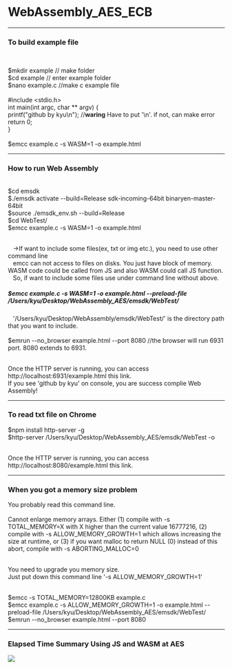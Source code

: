 # WebAssembly_AES_ECB
<hr>
<h3>To build example file</h3> <br>

$mkdir example // make folder <br>
$cd example // enter example folder <br>
$nano example.c //make c example file <br><br>
#include <stdio.h> <br>
int main(int argc, char ** argv) {<br>
  printf("github by kyu\n"); //**waring** Have to put '\n'. if not, can make error <br>
  return 0;<br>
}<br><br>
$emcc example.c -s WASM=1 -o example.html
<hr>
<h3>How to run Web Assembly</h3> <br>
$cd emsdk <br>
$./emsdk activate --build=Release sdk-incoming-64bit binaryen-master-64bit <br>
$source ./emsdk_env.sh --build=Release <br>
$cd WebTest/ <br>
$emcc example.c -s WASM=1 -o example.html <br><br>

  &nbsp;&nbsp;&nbsp;->If want to include some files(ex, txt or img etc.), you need to use other command line <br>
  &nbsp;&nbsp;&nbsp;emcc can not access to files on disks. You just have block of memory. WASM code could be called from JS and also WASM could call JS function. <br>
  &nbsp;&nbsp;&nbsp;So, if want to include some files use under command line without above.
<h5>$emcc example.c -s WASM=1 -o example.html --preload-file /Users/kyu/Desktop/WebAssembly_AES/emsdk/WebTest/</h5>
  &nbsp;&nbsp;&nbsp;'/Users/kyu/Desktop/WebAssembly/emsdk/WebTest/' is the directory path that you want to include.<br><br>
$emrun --no_browser example.html --port 8080 //the browser will run 6931 port. 8080 extends to 6931. <br><br>

Once the HTTP server is running, you can access http://localhost:6931/example.html this link. <br>
If you see 'github by kyu' on console, you are success complie Web Assembly!
<br>
<hr>
<h3>To read txt file on Chrome</h3>
$npm install http-server -g <br>
$http-server /Users/kyu/Desktop/WebAssembly_AES/emsdk/WebTest -o <br><br>

Once the HTTP server is running, you can access http://localhost:8080/example.html this link.
<hr>
<h3>When you got a memory size problem</h3>
You probably read this command line. <br><br>
Cannot enlarge memory arrays. Either (1) compile with  -s TOTAL_MEMORY=X  with X higher than the current value 16777216, (2) compile with  -s ALLOW_MEMORY_GROWTH=1  which allows increasing the size at runtime, or (3) if you want malloc to return NULL (0) instead of this abort, compile with  -s ABORTING_MALLOC=0 <br><br>

You need to upgrade you memory size. <br> 
Just put down this command line '-s ALLOW_MEMORY_GROWTH=1' <br><br>

$emcc -s TOTAL_MEMORY=12800KB example.c<br>
$emcc example.c -s ALLOW_MEMORY_GROWTH=1 -o example.html --preload-file /Users/kyu/Desktop/WebAssembly_AES/emsdk/WebTest/<br>
$emrun --no_browser example.html --port 8080 <br>

<hr>
<h3> Elapsed Time Summary Using JS and WASM at AES</h3>
<img src="https://github.com/kyu-h/WebAssembly_AES_ECB/blob/master/img/Summary.png"></img>
